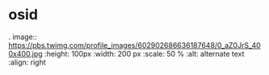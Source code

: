 # osid

. image:: https://pbs.twimg.com/profile_images/602902686636187648/0_aZ0JrS_400x400.jpg
   :height: 100px
   :width: 200 px
   :scale: 50 %
   :alt: alternate text
   :align: right
